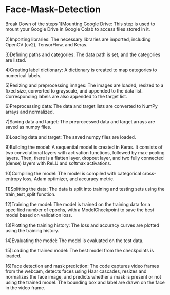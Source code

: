 # Face-Mask-Detection

Break Down of the steps
1)Mounting Google Drive: This step is used to mount your Google Drive in Google Colab to access files stored in it.

2)Importing libraries: The necessary libraries are imported, including OpenCV (cv2), TensorFlow, and Keras.

3)Defining paths and categories: The data path is set, and the categories are listed.

4)Creating label dictionary: A dictionary is created to map categories to numerical labels.

5)Resizing and preprocessing images: The images are loaded, resized to a fixed size, converted to grayscale, and appended to the data list. Corresponding labels are also appended to the target list.

6)Preprocessing data: The data and target lists are converted to NumPy arrays and normalized.

7)Saving data and target: The preprocessed data and target arrays are saved as numpy files.

8)Loading data and target: The saved numpy files are loaded.

9)Building the model: A sequential model is created in Keras. It consists of two convolutional layers with activation functions, followed by max-pooling layers. Then, there is a flatten layer, dropout layer, and two fully connected (dense) layers with ReLU and softmax activations.

10)Compiling the model: The model is compiled with categorical cross-entropy loss, Adam optimizer, and accuracy metric.

11)Splitting the data: The data is split into training and testing sets using the train_test_split function.

12)Training the model: The model is trained on the training data for a specified number of epochs, with a ModelCheckpoint to save the best model based on validation loss.

13)Plotting the training history: The loss and accuracy curves are plotted using the training history.

14)Evaluating the model: The model is evaluated on the test data.

15)Loading the trained model: The best model from the checkpoints is loaded.

16)Face detection and mask prediction: The code captures video frames from the webcam, detects faces using Haar cascades, resizes and normalizes the face image, and predicts whether a mask is present or not using the trained model. The bounding box and label are drawn on the face in the video frame.
